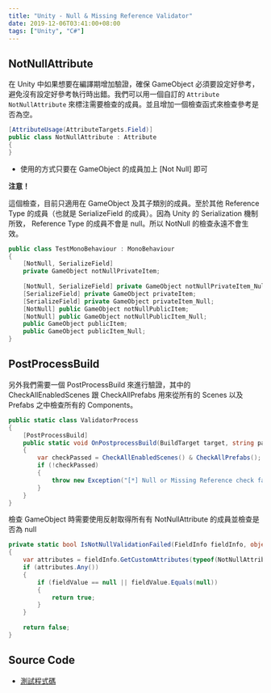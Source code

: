 ```yaml
---
title: "Unity - Null & Missing Reference Validator"
date: 2019-12-06T03:41:00+08:00
tags: ["Unity", "C#"]
---
```


## NotNullAttribute

在 Unity 中如果想要在編譯期增加驗證，確保 GameObject 必須要設定好參考，避免沒有設定好參考執行時出錯。我們可以用一個自訂的 `Attribute NotNullAttribute` 來標注需要檢查的成員。並且增加一個檢查函式來檢查參考是否為空。

```csharp
[AttributeUsage(AttributeTargets.Field)]
public class NotNullAttribute : Attribute
{
}
```

- 使用的方式只要在 GameObject 的成員加上 [Not Null] 即可

**注意！**

這個檢查，目前只適用在 GameObject 及其子類別的成員。至於其他 Reference Type 的成員（也就是 SerializeField 的成員）。因為 Unity 的 Serialization 機制所致， Reference Type 的成員不會是 null。所以 NotNull 的檢查永遠不會生效。

```csharp
public class TestMonoBehaviour : MonoBehaviour
{
    [NotNull, SerializeField]
    private GameObject notNullPrivateItem;
    
    [NotNull, SerializeField] private GameObject notNullPrivateItem_Null;
    [SerializeField] private GameObject privateItem;
    [SerializeField] private GameObject privateItem_Null;
    [NotNull] public GameObject notNullPublicItem;
    [NotNull] public GameObject notNullPublicItem_Null;
    public GameObject publicItem;
    public GameObject publicItem_Null;
}
```

## PostProcessBuild

另外我們需要一個 PostProcessBuild 來進行驗證，其中的 CheckAllEnabledScenes 跟 CheckAllPrefabs 用來從所有的 Scenes 以及 Prefabs 之中檢查所有的 Components。

```csharp
public static class ValidatorProcess
{
    [PostProcessBuild]
    public static void OnPostprocessBuild(BuildTarget target, string pathToBuiltProject)
    {
        var checkPassed = CheckAllEnabledScenes() & CheckAllPrefabs();
        if (!checkPassed)
        {
            throw new Exception("[*] Null or Missing Reference check failed!");
        }
    }
}
```

檢查 GameObject 時需要使用反射取得所有有 NotNullAttribute 的成員並檢查是否為 null

```csharp
private static bool IsNotNullValidationFailed(FieldInfo fieldInfo, object fieldValue)
{
    var attributes = fieldInfo.GetCustomAttributes(typeof(NotNullAttribute), false);
    if (attributes.Any())
    {
        if (fieldValue == null || fieldValue.Equals(null))
        {
            return true;
        }
    }
    
    return false;
}
```

## Source Code

- [測試程式碼](https://github.com/litsungyiAktsk/MissingReferenceValidator)
